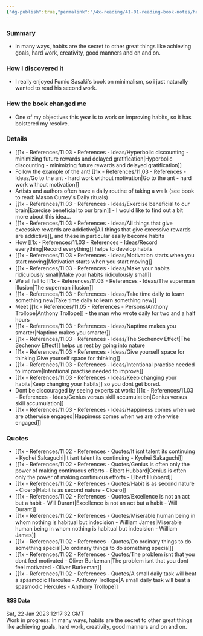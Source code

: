 ```yaml
---
{"dg-publish":true,"permalink":"/4x-reading/41-01-reading-book-notes/hello-habits-fumio-sasaki/","dgShowBacklinks":false}
---
```



### Summary
- In many ways, habits are the secret to other great things like achieving goals, hard work, creativity, good manners and on and on.

### How I discovered it
- I really enjoyed Fumio Sasaki's book on minimalism, so i just naturally wanted to read his second work.

### How the book changed me
- One of my objectives this year is to work on improving habits, so it has bolstered my resolve.

### Details
- [[1x - References/11.03 - References - Ideas/Hyperbolic discounting - minimizing future rewards and delayed gratification\|Hyperbolic discounting - minimizing future rewards and delayed gratification]]
- Follow the example of the ant! [[1x - References/11.03 - References - Ideas/Go to the ant - hard work without motivation\|Go to the ant - hard work without motivation]]
- Artists and authors often have a daily routine of taking a walk (see book to read: Mason Currey's Daily rituals)
- [[1x - References/11.03 - References - Ideas/Exercise beneficial to our brain\|Exercise beneficial to our brain]] - I would like to find out a bit more about this idea...
- [[1x - References/11.03 - References - Ideas/All things that give excessive rewards are addictive\|All things that give excessive rewards are addictive]], and these in particular easily become habits
- How [[1x - References/11.03 - References - Ideas/Record everything\|Record everything]] helps to develop habits
- [[1x - References/11.03 - References - Ideas/Motivation starts when you start moving\|Motivation starts when you start moving]]
- [[1x - References/11.03 - References - Ideas/Make your habits ridiculously small\|Make your habits ridiculously small]]
- We all fall to [[1x - References/11.03 - References - Ideas/The superman illusion\|The superman illusion]]
- [[1x - References/11.03 - References - Ideas/Take time daily to learn something new\|Take time daily to learn something new]]
- Meet [[1x - References/11.05 - References - Persons/Anthony Trollope\|Anthony Trollope]] - the man who wrote daily for two and a half hours
- [[1x - References/11.03 - References - Ideas/Naptime makes you smarter\|Naptime makes you smarter]]
- [[1x - References/11.03 - References - Ideas/The Sechenov Effect\|The Sechenov Effect]] helps us rest by going into nature
- [[1x - References/11.03 - References - Ideas/Give yourself space for thinking\|Give yourself space for thinking]]
- [[1x - References/11.03 - References - Ideas/Intentional practise needed to improve\|Intentional practise needed to improve]]
- [[1x - References/11.03 - References - Ideas/Keep changing your habits\|Keep changing your habits]] so you dont get bored.
- Dont be discouraged by seeing experts at work: [[1x - References/11.03 - References - Ideas/Genius versus skill accumulation\|Genius versus skill accumulation]]
- [[1x - References/11.03 - References - Ideas/Happiness comes when we are otherwise engaged\|Happiness comes when we are otherwise engaged]]

### Quotes
- [[1x - References/11.02 - References - Quotes/It isnt talent its continuing - Kyohei Sakaguchi\|It isnt talent its continuing - Kyohei Sakaguchi]]
- [[1x - References/11.02 - References - Quotes/Genius is often only the power of making continuous efforts - Elbert Hubbard\|Genius is often only the power of making continuous efforts - Elbert Hubbard]]
- [[1x - References/11.02 - References - Quotes/Habit is as second nature - Cicero\|Habit is as second nature - Cicero]]
- [[1x - References/11.02 - References - Quotes/Excellence is not an act but a habit - Will Durant\|Excellence is not an act but a habit - Will Durant]]
- [[1x - References/11.02 - References - Quotes/Miserable human being in whom nothing is habitual but indecision - William James\|Miserable human being in whom nothing is habitual but indecision - William James]]
- [[1x - References/11.02 - References - Quotes/Do ordinary things to do something special\|Do ordinary things to do something special]]
- [[1x - References/11.02 - References - Quotes/The problem isnt that you dont feel motivated - Oliver Burkeman\|The problem isnt that you dont feel motivated - Oliver Burkeman]]
- [[1x - References/11.02 - References - Quotes/A small daily task will beat a spasmodic Hercules - Anthony Trollope\|A small daily task will beat a spasmodic Hercules - Anthony Trollope]]




#### RSS Data
<div class='date'>
Sat, 22 Jan 2023 12:17:32 GMT
</div>
<div class='description'>
Work in progress:  In many ways, habits are the secret to other great things like achieving goals, hard work, creativity, good manners and on and on.
</div>
